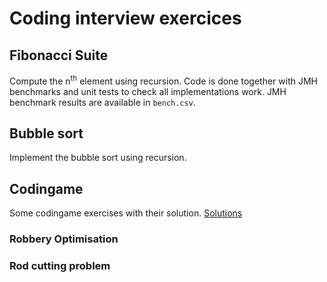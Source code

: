 # Coding interview exercices
## Fibonacci Suite

Compute the n<sup>th</sup> element using recursion.
Code is done together with JMH benchmarks and unit tests to check all implementations work.
JMH benchmark results are available in `bench.csv`.

## Bubble sort

Implement the bubble sort using recursion.

## Codingame
Some codingame exercises with their solution.
[Solutions](https://github.com/FrequentlyMissedDeadlines/coding-interview-scala/tree/master/src/main/scala/codingame)
### Robbery Optimisation
### Rod cutting problem
